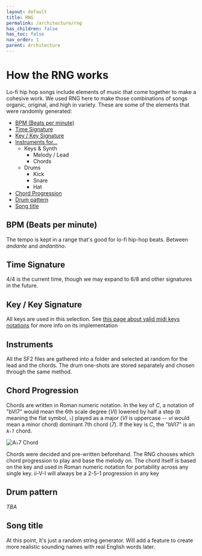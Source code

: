 ```yaml
---
layout: default
title: RNG
permalink: /architecture/rng
has_children: false
has_toc: false
nav_order: 1
parent: Architecture
---
```


# How the RNG works

Lo-fi hip hop songs include elements of music that come together to make a cohesive work. We used RNG here to make those combinations of songs organic, original, and high in variety. These are some of the elements that were randomly generated:

- [BPM (Beats per minute)](#bpm-beats-per-minute)
- [Time Signature](#time-signature)
- [Key / Key Signature](#key--key-signature)
- [Instruments for...](#instruments)
    - Keys & Synth
        - Melody / Lead
        - Chords
    - Drums
        - Kick
        - Snare
        - Hat
- [Chord Progression](#chord-progression)
- [Drum pattern](#drum-pattern)
- [Song title](#song-title)

## BPM (Beats per minute)
The tempo is kept in a range that's good for lo-fi hip-hop beats. Between *andante* and *andantino*.

## Time Signature
4/4 is the current time, though we may expand to 6/8 and other signatures in the future.

## Key / Key Signature
All keys are used in this selection. See [this page about valid midi keys notations](#) for more info on its implementation

## Instruments
All the SF2 files are gathered into a folder and selected at random for the lead and the chords. The drum one-shots are stored separately and chosen through the same method.

## Chord Progression
Chords are written in Roman numeric notation. In the key of *C*, a notation of "bVI7" would mean the 6th scale degree (*VI*) lowered by half a step (*b* meaning the flat symbol, ♭) played as a major (*VI* is uppercase -- *vi* would mean a minor chord) dominant 7th chord (*7*). If the key is *C*, the "bVI7" is an `A♭7` chord. 

![A♭7 Chord](https://www.pianochord.org/images/a_flat_7.png)

Chords were decided and pre-written beforehand. The RNG chooses which chord progression to play and base the melody on. The chord itself is based on the key and used in Roman numeric notation for portability across any single key. ii-V-I will always be a 2-5-1 progression in any key

## Drum pattern
*TBA*

## Song title
At this point, it's just a random string generator. Will add a feature to create more realistic sounding names with real English words later.
